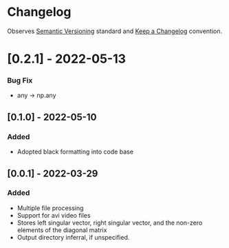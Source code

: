 # Changelog

Observes [Semantic Versioning](https://semver.org/spec/v2.0.0.html) standard and [Keep a Changelog](https://keepachangelog.com/en/1.0.0/) convention.

# [0.2.1] - 2022-05-13
### Bug Fix
- any -> np.any

## [0.1.0] - 2022-05-10
### Added
- Adopted black formatting into code base

## [0.0.1] - 2022-03-29
### Added
- Multiple file processing
- Support for avi video files
- Stores left singular vector, right singular vector, and the non-zero elements of the diagonal matrix
- Output directory inferral, if unspecified.

